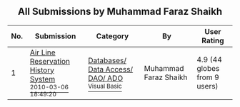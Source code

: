 ﻿<div align="center">

## All Submissions by Muhammad Faraz Shaikh

</div>

No.  | Submission | Category | By   | User Rating
---- | ---------- | -------- | ---- | -----------
1 | [Air Line Reservation History System<br /><sup>2010-03-06 18:49:20</sup>](https://github.com/Planet-Source-Code/muhammad-faraz-shaikh-air-line-reservation-history-system__1-72971) | [Databases/ Data Access/ DAO/ ADO<br /><sup>Visual Basic</sup>](../ByCategory/databases-data-access-dao-ado__1-6.md) | Muhammad Faraz Shaikh | 4.9 (44 globes from 9 users)

